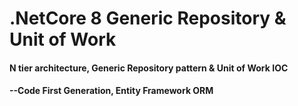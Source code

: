 # .NetCore 8 Generic Repository & Unit of Work

#### N tier architecture, Generic Repository pattern & Unit of Work IOC 

#### --Code First Generation, Entity Framework ORM

